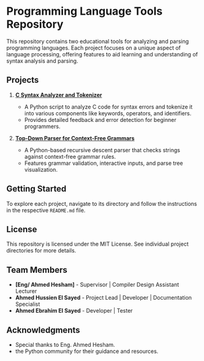 # Programming Language Tools Repository

This repository contains two educational tools for analyzing and parsing programming languages. Each project focuses on a unique aspect of language processing, offering features to aid learning and understanding of syntax analysis and parsing.

## Projects

1. [**C Syntax Analyzer and Tokenizer**](C-Syntax-Analyzer-and-Tokenizer/README.md)
   - A Python script to analyze C code for syntax errors and tokenize it into various components like keywords, operators, and identifiers.
   - Provides detailed feedback and error detection for beginner programmers.

2. [**Top-Down Parser for Context-Free Grammars**](Top-Down-Parser/)
   - A Python-based recursive descent parser that checks strings against context-free grammar rules.
   - Features grammar validation, interactive inputs, and parse tree visualization.

## Getting Started

To explore each project, navigate to its directory and follow the instructions in the respective `README.md` file.

## License

This repository is licensed under the MIT License. See individual project directories for more details.

## Team Members

- **[Eng/ Ahmed Hesham]** - Supervisor | Compiler Design Assistant Lecturer
- **Ahmed Hussien El Sayed** - Project Lead | Developer | Documentation Specialist
- **Ahmed Ebrahim El Sayed** - Developer | Tester

## Acknowledgments

- Special thanks to Eng. Ahmed Hesham.
- the Python community for their guidance and resources.
